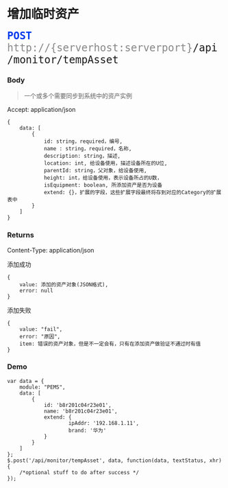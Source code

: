# 增加临时资产


<font face="Droid Sans Mono,monospace" size="5">
<font color="#003bed"><b>POST</b></font> <font color="#888">http://{serverhost:serverport}</font>/api/monitor/tempAsset
</font>


### Body
>一个或多个需要同步到系统中的资产实例

Accept: application/json

```
{
	data: [
        {
            id: string，required，编号,
            name : string，required，名称,
            description: string，描述,
            location: int, 给设备使用，描述设备所在的U位,
            parentId: string，父对象，给设备使用,
            height: int，给设备使用，表示设备所占的U数，
            isEquipment: boolean, 所添加资产是否为设备
            extend: {}，扩展的字段，这些扩展字段最终将存到对应的Category的扩展表中
        }
    ]
}
```

### Returns

Content-Type: application/json

添加成功

```
{
	value: 添加的资产对象(JSON格式),
	error: null
}
```
添加失败

```
{
	value: "fail", 
	error: "原因",
	item: 错误的资产对象，但是不一定会有，只有在添加资产做验证不通过时有值
}
```

### Demo

```
var data = {
	module: "PEMS", 
	data: [
        {
            id: 'b8r201c04r23e01',
            name: 'b8r201c04r23e01',
            extend: {
            		ipAddr: '192.168.1.11',
            		brand: '华为'
            }
        }
    ]
};
$.post('/api/monitor/tempAsset', data, function(data, textStatus, xhr) {
    /*optional stuff to do after success */
});
```